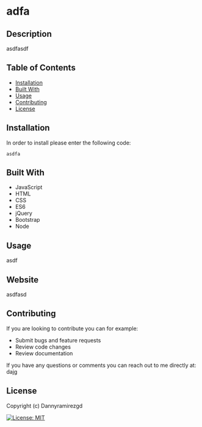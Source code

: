 
# adfa

## Description
asdfasdf

## Table of Contents
* [Installation](#installation)
* [Built With](#built)
* [Usage](#usage)
* [Contributing](#contributing)
* [License](#license)
## Installation
In order to install please enter the following code:
```
asdfa
```
## Built With
* JavaScript
* HTML
* CSS
* ES6
* jQuery
* Bootstrap
* Node

## Usage
asdf

## Website
asdfasd

## Contributing

  If you are looking to contribute you can for example: 
  * Submit bugs and feature requests
* Review code changes
* Review documentation

If you have any questions or comments you can reach out to me directly at: dajg
  
  ## License
  Copyright (c) Dannyramirezgd

  [![License: MIT](https://img.shields.io/badge/License-MIT-yellow.svg)](https://opensource.org/licenses/MIT)
  
  